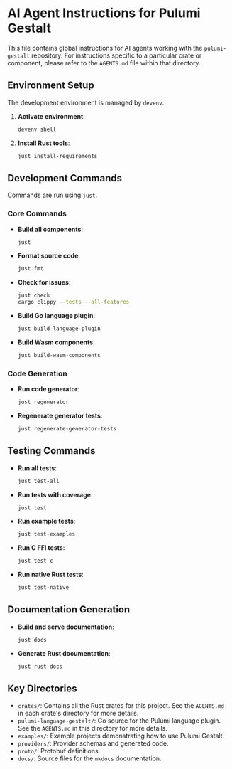 # AI Agent Instructions for Pulumi Gestalt

This file contains global instructions for AI agents working with the `pulumi-gestalt` repository. For instructions specific to a particular crate or component, please refer to the `AGENTS.md` file within that directory.

## Environment Setup

The development environment is managed by `devenv`.

1.  **Activate environment**:
    ```bash
    devenv shell
    ```
2.  **Install Rust tools**:
    ```bash
    just install-requirements
    ```

## Development Commands

Commands are run using `just`.

### Core Commands

*   **Build all components**:
    ```bash
    just
    ```
*   **Format source code**:
    ```bash
    just fmt
    ```
*   **Check for issues**:
    ```bash
    just check
    cargo clippy --tests --all-features
    ```
*   **Build Go language plugin**:
    ```bash
    just build-language-plugin
    ```
*   **Build Wasm components**:
    ```bash
    just build-wasm-components
    ```

### Code Generation

*   **Run code generator**:
    ```bash
    just regenerator
    ```
*   **Regenerate generator tests**:
    ```bash
    just regenerate-generator-tests
    ```

## Testing Commands

*   **Run all tests**:
    ```bash
    just test-all
    ```
*   **Run tests with coverage**:
    ```bash
    just test
    ```
*   **Run example tests**:
    ```bash
    just test-examples
    ```
*   **Run C FFI tests**:
    ```bash
    just test-c
    ```
*   **Run native Rust tests**:
    ```bash
    just test-native
    ```

## Documentation Generation

*   **Build and serve documentation**:
    ```bash
    just docs
    ```
*   **Generate Rust documentation**:
    ```bash
    just rust-docs
    ```

## Key Directories

*   `crates/`: Contains all the Rust crates for this project. See the `AGENTS.md` in each crate's directory for more details.
*   `pulumi-language-gestalt/`: Go source for the Pulumi language plugin. See the `AGENTS.md` in this directory for more details.
*   `examples/`: Example projects demonstrating how to use Pulumi Gestalt.
*   `providers/`: Provider schemas and generated code.
*   `proto/`: Protobuf definitions.
*   `docs/`: Source files for the `mkdocs` documentation.
